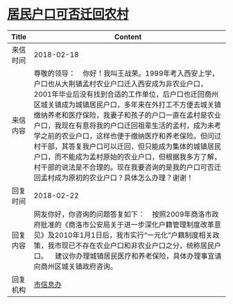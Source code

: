# <a href="http://www.shangluo.gov.cn/zmhd/ldxxxx.jsp?urltype=leadermail.LeaderMailContentUrl&wbtreeid=1112&leadermailid=4554">居民户口可否迁回农村</a>
| Title |                                                                                                                                                 Content                                                                                                                                                  |
|:-----:|----------------------------------------------------------------------------------------------------------------------------------------------------------------------------------------------------------------------------------------------------------------------------------------------------------|
| 来信时间  | 2018-02-18                                                                                                                                                                                                                                                                                               |
| 来信内容  | 尊敬的领导：    你好！我叫王战荣。1999年考入西安上学，户口也从大荆镇孟村农业户口迁入西安成为非农业户口，2001年毕业后没有找到合适的工作单位，后户口也迁回商州区城关镇成为城镇居民户口，多年来在外打工不方便去城关镇缴纳养老和医疗保险，我妻子和孩子的户口一直在孟村是农业户口，我现在有意将我的户口迁回祖辈生活的孟村，成为未考学之前的农业户口，这样也便于缴纳医疗和养老保险。但问过村干部，其答复我户口可以迁回，但只能成为集体的城镇居民户口，而不能成为孟村原始的农业户口，但根据我多方了解，村干部的说法是不合理的。现在我要咨询的是我的户口可否迁回孟村成为原初的农业户口？具体怎么办理？谢谢！ |
| 回复时间  | 2018-02-22                                                                                                                                                                                                                                                                                               |
| 回复内容  | 网友你好，你咨询的问题答复如下：    按照2009年商洛市政府批准的《商洛市公安局关于进一步深化户籍管理制度改革意见》及2010年1月1日后，我市实行“一元化”户籍制度相关政策，我市现已不存在农业户口和非农业户口之分，统称居民户口。    建议你办理城镇居民医疗和养老保险，具体办理事宜请向商州区城关镇政府咨询。                                                                                                                                            |
| 回复机构  | <a href="../../categories/agencies/市信息办.md">市信息办</a>                                                                                                                                                                                                                                                       |